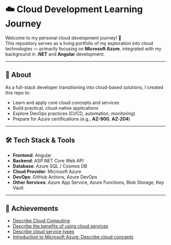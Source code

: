 # ☁️ Cloud Development Learning Journey

Welcome to my personal cloud development journey! 🚀  
This repository serves as a living portfolio of my exploration into cloud technologies — primarily focusing on **Microsoft Azure**, integrated with my background in **.NET** and **Angular** development.

---

## 📌 About

As a full-stack developer transitioning into cloud-based solutions, I created this repo to:

- Learn and apply core cloud concepts and services
- Build practical, cloud-native applications
- Explore DevOps practices (CI/CD, automation, monitoring)
- Prepare for Azure certifications (e.g., **AZ-900**, **AZ-204**)

---

## 🛠️ Tech Stack & Tools

- **Frontend**: Angular
- **Backend**: ASP.NET Core Web API
- **Database**: Azure SQL / Cosmos DB
- **Cloud Provider**: Microsoft Azure
- **DevOps**: GitHub Actions, Azure DevOps
- **Other Services**: Azure App Service, Azure Functions, Blob Storage, Key Vault

---

## 🏅 Achievements

- [Describe Cloud Computing](https://learn.microsoft.com/en-us/users/mudasarahmad-5176/achievements/bcp5p5rd)
- [Describe the benefits of using cloud services](https://learn.microsoft.com/en-us/users/mudasarahmad-5176/achievements/ur6fh243)
- [Describe cloud service types](https://learn.microsoft.com/en-us/users/mudasarahmad-5176/achievements/cxlw3kq9)
- [Introduction to Microsoft Azure: Describe cloud concepts](https://learn.microsoft.com/en-us/users/mudasarahmad-5176/achievements/3acxwjkh)
